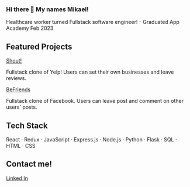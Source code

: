 ### Hi there 👋 My names Mikael!

Healthcare worker turned Fullstack software engineer! - Graduated App Academy Feb 2023 

## Featured Projects

[Shout!](https://github.com/mikaelkuniko/shout_yelp_clone)

Fullstack clone of Yelp! Users can set their own businesses and leave reviews.

[BeFriends](https://github.com/mikaelkuniko/BeFriends_facebook_fullstack_clone)

Fullstack clone of Facebook. Users can leave post and comment on other users' posts.

## Tech Stack

React · Redux · JavaScript · Express.js · Node.js · Python · Flask · SQL · HTML · CSS

## Contact me!

[Linked In](https://www.linkedin.com/in/mikael-kuniko-0705bb261/)

<!--
**mikaelkuniko/mikaelkuniko** is a ✨ _special_ ✨ repository because its `README.md` (this file) appears on your GitHub profile.

Here are some ideas to get you started:

- 🔭 I’m currently working on ...
- 🌱 I’m currently learning ...
- 👯 I’m looking to collaborate on ...
- 🤔 I’m looking for help with ...
- 💬 Ask me about ...
- 📫 How to reach me: ...
- 😄 Pronouns: ...
- ⚡ Fun fact: ...
-->
